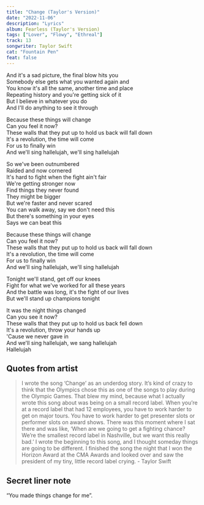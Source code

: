 ```yaml
---
title: "Change (Taylor's Version)"
date: "2022-11-06"
description: "Lyrics"
album: Fearless (Taylor's Version)
tags: ["Lover", "Flowy", "Ethreal"]
track: 13
songwriter: Taylor Swift
cat: "Fountain Pen"
feat: false
---
```


<p className="verse-one">
And it's a sad picture, the final blow hits you <br />
Somebody else gets what you wanted again and <br />
You know it's all the same, another time and place <br />
Repeating history and you're getting sick of it <br />
But I believe in whatever you do <br />
And I'll do anything to see it through <br />
</p>
<p className="chorus">
Because these things will change <br />
Can you feel it now? <br />
These walls that they put up to hold us back will fall down <br />
It's a revolution, the time will come <br />
For us to finally win <br />
And we'll sing hallelujah, we'll sing hallelujah <br />
</p>
<p className="verse-two">
So we've been outnumbered <br />
Raided and now cornered <br />
It's hard to fight when the fight ain't fair <br />
We're getting stronger now <br />
Find things they never found <br />
They might be bigger <br />
But we're faster and never scared <br />
You can walk away, say we don't need this <br />
But there's something in your eyes <br />
Says we can beat this <br />
</p>
<p className="chorus">
Because these things will change <br />
Can you feel it now? <br />
These walls that they put up to hold us back will fall down <br />
It's a revolution, the time will come <br />
For us to finally win <br />
And we'll sing hallelujah, we'll sing hallelujah <br />
</p>
<p className="bridge">
Tonight we'll stand, get off our knees <br />
Fight for what we've worked for all these years <br />
And the battle was long, it's the fight of our lives <br />
But we'll stand up champions tonight <br />
</p>
<p className="chorus">
It was the night things changed <br />
Can you see it now? <br />
These walls that they put up to hold us back fell down <br />
It's a revolution, throw your hands up <br />
'Cause we never gave in <br />
And we'll sing hallelujah, we sang hallelujah <br />
Hallelujah <br />
</p>

## Quotes from artist

<blockquote>
I wrote the song ‘Change’ as an underdog story. It’s kind of crazy to think that the Olympics chose this as one of the songs to play during the Olympic Games. That blew my mind, because what I actually wrote this song about was being on a small record label. When you’re at a record label that had 12 employees, you have to work harder to get on major tours. You have to work harder to get presenter slots or performer slots on award shows. There was this moment where I sat there and was like, ‘When are we going to get a fighting chance? We’re the smallest record label in Nashville, but we want this really bad.’ I wrote the beginning to this song, and I thought someday things are going to be different. I finished the song the night that I won the Horizon Award at the CMA Awards and looked over and saw the president of my tiny, little record label crying. - Taylor Swift
</blockquote>

## Secret liner note

“You made things change for me”.
